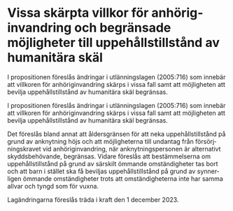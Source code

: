 # Vissa skärpta villkor för anhörig­invandring och begränsade möjligheter till uppehållstillstånd av humanitära skäl

I propositionen föreslås ändringar i utlännings­lagen (2005:716) som innebär att villkoren för anhörig­invandring skärps i vissa fall samt att möjlig­heten att bevilja uppe­hålls­tillstånd av humani­tära skäl begränsas.

I propositionen föreslås ändringar i utlännings­lagen (2005:716) som innebär att villkoren för anhörig­invandring skärps i vissa fall samt att möjlig­heten att bevilja uppe­hålls­tillstånd av humani­tära skäl begränsas.

Det föreslås bland annat att ålders­gränsen för att neka uppe­hålls­tillstånd på grund av anknyt­ning höjs och att möjlig­heterna till undan­tag från försörj­nings­kravet vid anhörig­invand­ring, när anknyt­nings­personen är alter­nativt skydds­behövande, begränsas. Vidare föreslås att bestäm­melserna om uppe­hålls­till­stånd på grund av särskilt ömmande omstän­dig­heter tas bort och att barn i stället ska få beviljas uppe­hålls­till­stånd på grund av synner­ligen ömmande omständig­heter trots att omständig­heterna inte har samma allvar och tyngd som för vuxna.

Lagändringarna föreslås träda i kraft den 1 december 2023.
